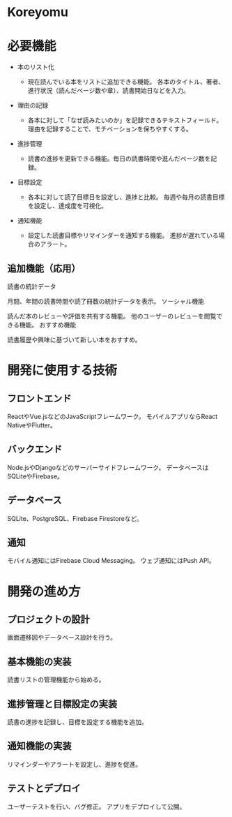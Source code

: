 # Koreyomu

# 必要機能
- 本のリスト化
  - 現在読んでいる本をリストに追加できる機能。
各本のタイトル、著者、進行状況（読んだページ数や章）、読書開始日などを入力。

- 理由の記録
  - 各本に対して「なぜ読みたいのか」を記録できるテキストフィールド。
理由を記録することで、モチベーションを保ちやすくする。

- 進捗管理
  - 読書の進捗を更新できる機能。毎日の読書時間や進んだページ数を記録。


- 目標設定
  - 各本に対して読了目標日を設定し、進捗と比較。
毎週や毎月の読書目標を設定し、達成度を可視化。

- 通知機能
  - 設定した読書目標やリマインダーを通知する機能。
進捗が遅れている場合のアラート。

## 追加機能（応用）
読書の統計データ

月間、年間の読書時間や読了冊数の統計データを表示。
ソーシャル機能

読んだ本のレビューや評価を共有する機能。
他のユーザーのレビューを閲覧できる機能。
おすすめ機能

読書履歴や興味に基づいて新しい本をおすすめ。

# 開発に使用する技術
## フロントエンド
ReactやVue.jsなどのJavaScriptフレームワーク。
モバイルアプリならReact NativeやFlutter。
## バックエンド
Node.jsやDjangoなどのサーバーサイドフレームワーク。
データベースはSQLiteやFirebase。
## データベース
SQLite、PostgreSQL、Firebase Firestoreなど。
## 通知
モバイル通知にはFirebase Cloud Messaging。
ウェブ通知にはPush API。

# 開発の進め方
## プロジェクトの設計

画面遷移図やデータベース設計を行う。
## 基本機能の実装

読書リストの管理機能から始める。
## 進捗管理と目標設定の実装

読書の進捗を記録し、目標を設定する機能を追加。
## 通知機能の実装

リマインダーやアラートを設定し、進捗を促進。
## テストとデプロイ
ユーザーテストを行い、バグ修正。
アプリをデプロイして公開。
